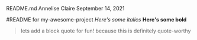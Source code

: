 README.md
Annelise Claire
September 14, 2021

#README for my-awesome-project
*Here's some italics*
**Here's some bold**
> lets add a block quote for fun!
> because this is definitely quote-worthy
